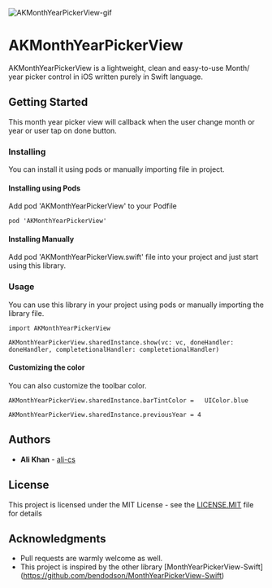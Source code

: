 
![AKMonthYearPickerView-gif](https://github.com/ali-cs/AKMonthYearPickerView/blob/master/AKMonthYearPickerView.gif)

# AKMonthYearPickerView

AKMonthYearPickerView is a lightweight, clean and easy-to-use Month/ year picker control in iOS written purely in Swift language.

## Getting Started

This month year picker view will callback when the user change month or year or user tap on done button. 

### Installing

You can install it using pods or manually importing file in project.

#### Installing using Pods

Add pod 'AKMonthYearPickerView' to your Podfile

```
pod 'AKMonthYearPickerView' 
```


#### Installing Manually

Add pod 'AKMonthYearPickerView.swift' file into your project and just start using this library.


### Usage

You can use this library in your project using pods or manually importing the library file.

```
import AKMonthYearPickerView

AKMonthYearPickerView.sharedInstance.show(vc: vc, doneHandler: doneHandler, completetionalHandler: completetionalHandler)

```

#### Customizing the color

You can also customize the toolbar color.

```
AKMonthYearPickerView.sharedInstance.barTintColor =   UIColor.blue

AKMonthYearPickerView.sharedInstance.previousYear = 4

```

## Authors

* **Ali Khan** - [ali-cs](https://github.com/ali-cs)


## License

This project is licensed under the MIT License - see the [LICENSE.MIT](LICENSE.MIT) file for details

## Acknowledgments

* Pull requests are warmly welcome as well.
* This project is inspired by the other library [MonthYearPickerView-Swift]
 (https://github.com/bendodson/MonthYearPickerView-Swift)

